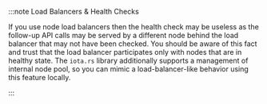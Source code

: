 :::note Load Balancers & Health Checks

If you use node load balancers then the health check may be useless as the follow-up API calls may be served by a
different node behind the load balancer that may not have been checked. You should be aware of this fact and trust that the
load balancer participates only with nodes that are in healthy state. The `iota.rs` library additionally supports
a management of internal node pool, so you can mimic a load-balancer-like behavior using this feature locally.

:::